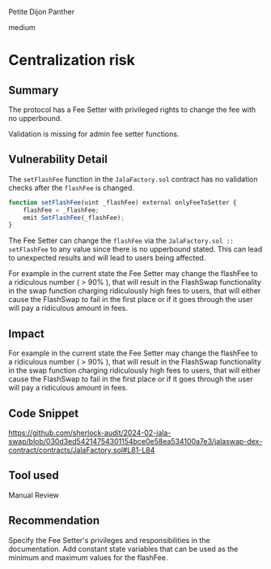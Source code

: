 Petite Dijon Panther

medium

# Centralization risk

## Summary
 The protocol has a Fee Setter with privileged rights to change the fee with no upperbound.

Validation is missing for admin fee setter functions.
## Vulnerability Detail
The  ```setFlashFee``` function in the ```JalaFactory.sol``` contract has no validation checks after the ```flashFee``` is changed.
```javascript
function setFlashFee(uint _flashFee) external onlyFeeToSetter {
    flashFee = _flashFee;
    emit SetFlashFee(_flashFee);
}
```
The Fee Setter can change the ```flashFee``` via the ```JalaFactory.sol :: setFlashFee``` to any value since there is no upperbound stated. This can lead to unexpected results and will lead to users being affected.  

For example in the current state the Fee Setter may change the flashFee to a ridiculous number ( > 90% ), that will result in the FlashSwap functionality in the swap function charging ridiculously high fees to users, that will either cause the FlashSwap to fail in the first place or if it goes through the user will pay a ridiculous amount in fees.
## Impact
For example in the current state the Fee Setter may change the flashFee to a ridiculous number ( > 90% ), that will result in the FlashSwap functionality in the swap function charging ridiculously high fees to users, that will either cause the FlashSwap to fail in the first place or if it goes through the user will pay a ridiculous amount in fees.
## Code Snippet
https://github.com/sherlock-audit/2024-02-jala-swap/blob/030d3ed54214754301154bce0e58ea534100a7e3/jalaswap-dex-contract/contracts/JalaFactory.sol#L81-L84
## Tool used

Manual Review

## Recommendation
Specify the Fee Setter's privileges and responsibilities in the documentation.
Add constant state variables that can be used as the minimum and maximum values for the flashFee.